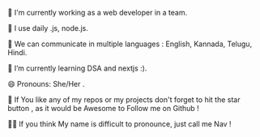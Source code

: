 🏦 I'm currently working as a web developer in a team.

🤔 I use daily .js, node.js.

💬 We can communicate in multiple languages : English, Kannada, Telugu, Hindi.

🌱 I’m currently learning DSA and nextjs :).

😄 Pronouns: She/Her .

📝 If You like any of my repos or my projects don't forget to hit the star button , as it would be Awesome to Follow me on Github !

🧙‍♀️ If you think My name is difficult to pronounce, just call me Nav !
<!---
Nagaveninayak/Nagaveninayak is a ✨ special ✨ repository because its `README.md` (this file) appears on your GitHub profile.
You can click the Preview link to take a look at your changes.
--->
